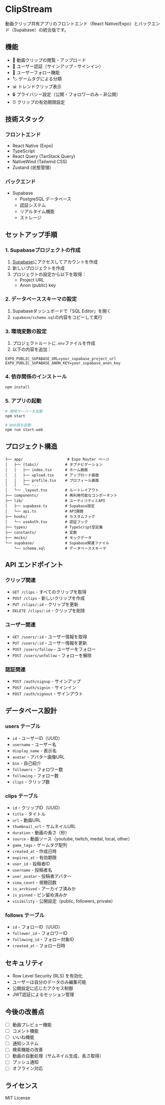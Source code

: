 # ClipStream

動画クリップ共有アプリのフロントエンド（React Native/Expo）とバックエンド（Supabase）の統合版です。

## 機能

- 📱 動画クリップの閲覧・アップロード
- 🔐 ユーザー認証（サインアップ・サインイン）
- 👥 ユーザーフォロー機能
- 🏷️ ゲームタグによる分類
- 📊 トレンドクリップ表示
- 🔒 プライバシー設定（公開・フォロワーのみ・非公開）
- ⏰ クリップの有効期限設定

## 技術スタック

### フロントエンド
- React Native (Expo)
- TypeScript
- React Query (TanStack Query)
- NativeWind (Tailwind CSS)
- Zustand (状態管理)

### バックエンド
- Supabase
  - PostgreSQL データベース
  - 認証システム
  - リアルタイム機能
  - ストレージ

## セットアップ手順

### 1. Supabaseプロジェクトの作成

1. [Supabase](https://supabase.com)にアクセスしてアカウントを作成
2. 新しいプロジェクトを作成
3. プロジェクトの設定から以下を取得：
   - Project URL
   - Anon (public) key

### 2. データベーススキーマの設定

1. Supabaseダッシュボードで「SQL Editor」を開く
2. `supabase/schema.sql`の内容をコピーして実行

### 3. 環境変数の設定

1. プロジェクトルートに`.env`ファイルを作成
2. 以下の内容を追加：

```env
EXPO_PUBLIC_SUPABASE_URL=your_supabase_project_url
EXPO_PUBLIC_SUPABASE_ANON_KEY=your_supabase_anon_key
```

### 4. 依存関係のインストール

```bash
npm install
```

### 5. アプリの起動

```bash
# 開発サーバーを起動
npm start

# Web版を起動
npm run start-web
```

## プロジェクト構造

```
├── app/                    # Expo Router ページ
│   ├── (tabs)/            # タブナビゲーション
│   │   ├── index.tsx      # ホーム画面
│   │   ├── upload.tsx     # アップロード画面
│   │   ├── profile.tsx    # プロフィール画面
│   │   └── ...
│   └── _layout.tsx        # ルートレイアウト
├── components/            # 再利用可能なコンポーネント
├── lib/                   # ユーティリティとAPI
│   ├── supabase.ts        # Supabase設定
│   └── api.ts             # API関数
├── hooks/                 # カスタムフック
│   └── useAuth.tsx        # 認証フック
├── types/                 # TypeScript型定義
├── constants/             # 定数
├── mocks/                 # モックデータ
└── supabase/              # Supabase関連ファイル
    └── schema.sql         # データベーススキーマ
```

## API エンドポイント

### クリップ関連
- `GET /clips` - すべてのクリップを取得
- `POST /clips` - 新しいクリップを作成
- `PUT /clips/:id` - クリップを更新
- `DELETE /clips/:id` - クリップを削除

### ユーザー関連
- `GET /users/:id` - ユーザー情報を取得
- `PUT /users/:id` - ユーザー情報を更新
- `POST /users/follow` - ユーザーをフォロー
- `POST /users/unfollow` - フォローを解除

### 認証関連
- `POST /auth/signup` - サインアップ
- `POST /auth/signin` - サインイン
- `POST /auth/signout` - サインアウト

## データベース設計

### users テーブル
- `id` - ユーザーID（UUID）
- `username` - ユーザー名
- `display_name` - 表示名
- `avatar` - アバター画像URL
- `bio` - 自己紹介
- `followers` - フォロワー数
- `following` - フォロー数
- `clips` - クリップ数

### clips テーブル
- `id` - クリップID（UUID）
- `title` - タイトル
- `url` - 動画URL
- `thumbnail_url` - サムネイルURL
- `duration` - 動画の長さ（秒）
- `source` - 動画ソース（youtube, twitch, medal, local, other）
- `game_tags` - ゲームタグ配列
- `created_at` - 作成日時
- `expires_at` - 有効期限
- `user_id` - 投稿者ID
- `username` - 投稿者名
- `user_avatar` - 投稿者アバター
- `view_count` - 視聴回数
- `is_archived` - アーカイブ済みか
- `is_pinned` - ピン留め済みか
- `visibility` - 公開設定（public, followers, private）

### follows テーブル
- `id` - フォローID（UUID）
- `follower_id` - フォロワーID
- `following_id` - フォロー対象ID
- `created_at` - フォロー日時

## セキュリティ

- Row Level Security (RLS) を有効化
- ユーザーは自分のデータのみ編集可能
- 公開設定に応じたアクセス制御
- JWT認証によるセッション管理

## 今後の改善点

- [ ] 動画プレビュー機能
- [ ] コメント機能
- [ ] いいね機能
- [ ] 通知システム
- [ ] 検索機能の改善
- [ ] 動画の自動処理（サムネイル生成、長さ取得）
- [ ] プッシュ通知
- [ ] オフライン対応

## ライセンス

MIT License 